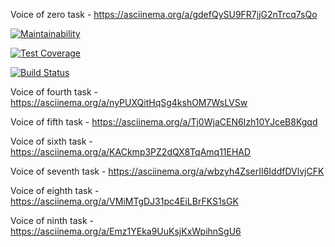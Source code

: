 Voice of zero task - https://asciinema.org/a/gdefQySU9FR7jjG2nTrcq7sQo

[![Maintainability](https://api.codeclimate.com/v1/badges/ba6235ad155886bfc371/maintainability)](https://codeclimate.com/github/aic513/project-lvl1-s348/maintainability)

[![Test Coverage](https://api.codeclimate.com/v1/badges/ba6235ad155886bfc371/test_coverage)](https://codeclimate.com/github/aic513/project-lvl1-s348/test_coverage)

[![Build Status](https://travis-ci.org/aic513/project-lvl1-s348.svg?branch=master)](https://travis-ci.org/aic513/project-lvl1-s348)

Voice of fourth task - https://asciinema.org/a/nyPUXQitHqSg4kshOM7WsLVSw

Voice of fifth task - https://asciinema.org/a/Tj0WjaCEN6Izh10YJceB8Kgqd

Voice of sixth task - https://asciinema.org/a/KACkmp3PZ2dQX8TqAmq11EHAD

Voice of seventh task - https://asciinema.org/a/wbzyh4ZserII6IddfDVlvjCFK

Voice of eighth task - https://asciinema.org/a/VMiMTgDJ31pc4EiLBrFKS1sGK

Voice of ninth task - https://asciinema.org/a/Emz1YEka9UuKsjKxWpihnSgU6

